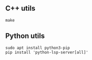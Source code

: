 
## C++ utils

```
make
```

## Python utils

```
sudo apt install python3-pip
pip install 'python-lsp-server[all]'
```
